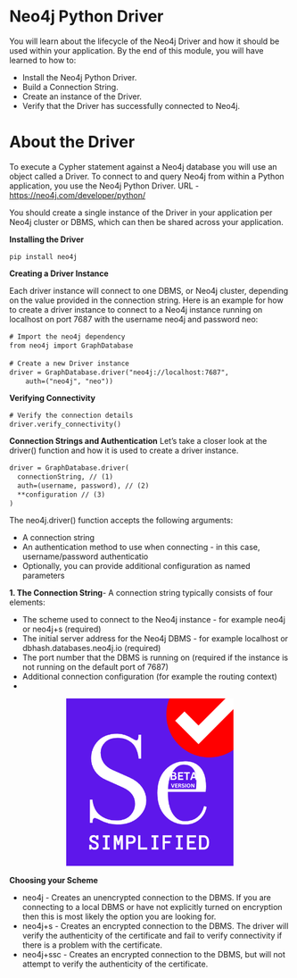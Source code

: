 # Neo4j Python Driver

You will learn about the lifecycle of the Neo4j Driver and how it should be used within your application. 
By the end of this module, you will have learned to how to:
  - Install the Neo4j Python Driver.
  - Build a Connection String.
  - Create an instance of the Driver.
  - Verify that the Driver has successfully connected to Neo4j.

# About the Driver

To execute a Cypher statement against a Neo4j database you will use an object called a Driver. To connect to and query Neo4j 
from within a Python application, you use the Neo4j Python Driver.
URL - https://neo4j.com/developer/python/

You should create a single instance of the Driver in your application per Neo4j cluster or DBMS, which can then be shared across your application.

**Installing the Driver**
```
pip install neo4j
```

**Creating a Driver Instance**

Each driver instance will connect to one DBMS, or Neo4j cluster, depending on the value provided in the connection string.
Here is an example for how to create a driver instance to connect to a Neo4j instance running on localhost on port 7687 with 
the username neo4j and password neo:
```
# Import the neo4j dependency
from neo4j import GraphDatabase

# Create a new Driver instance
driver = GraphDatabase.driver("neo4j://localhost:7687",
    auth=("neo4j", "neo"))
```

**Verifying Connectivity**
```
# Verify the connection details
driver.verify_connectivity()
```

**Connection Strings and Authentication**
Let’s take a closer look at the driver() function and how it is used to create a driver instance.

```
driver = GraphDatabase.driver(
  connectionString, // (1)
  auth=(username, password), // (2)
  **configuration // (3)
)
```

The neo4j.driver() function accepts the following arguments:
  - A connection string
  - An authentication method to use when connecting - in this case, username/password authenticatio
  - Optionally, you can provide additional configuration as named parameters

**1. The Connection String**- A connection string typically consists of four elements:
  - The scheme used to connect to the Neo4j instance - for example neo4j or neo4j+s (required)
  - The initial server address for the Neo4j DBMS - for example localhost or dbhash.databases.neo4j.io (required)
  - The port number that the DBMS is running on (required if the instance is not running on the default port of 7687)
  - Additional connection configuration (for example the routing context)
  - 
<p align="center">
  <img src="https://github.com/raajrajnish/SeleniumSimplified/blob/master/assets/main_logo.png?raw=true" alt="Logo-SeleniumSimplified" height=300 width=300/>
</p>


**Choosing your Scheme**
  - neo4j - Creates an unencrypted connection to the DBMS. If you are connecting to a local DBMS or have not explicitly turned on encryption then
    this is most likely the option you are looking for.
  - neo4j+s - Creates an encrypted connection to the DBMS. The driver will verify the authenticity of the certificate and fail to verify connectivity
    if there is a problem with the certificate.
  - neo4j+ssc - Creates an encrypted connection to the DBMS, but will not attempt to verify the authenticity of the certificate.

